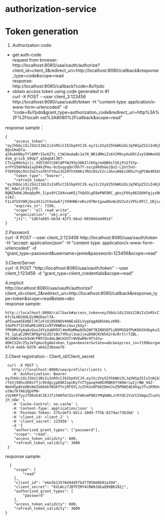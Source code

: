 # authorization-service  

# Token generation  
1. Authorization code: 
* get auth-code  
request from browser:   
http://localhost:8080/uaa/oauth/authorize?client_id=client_3&redirect_uri=http://localhost:8080/callback&response_type=code&scope=read  
response:  
http://localhost:8080/callback?code=8uYpdo  
* obtain access token using code generated in #1  
curl -X POST --user client_3:123456 http://localhost:8080/uaa/oauth/token -H "content-type: application/x-www-form-urlencoded" -d "code=8uYpdo&grant_type=authorization_code&redirect_uri=http%3A%2F%2Flocalh ost%3A8080%2Fcallback&scope=read"

response sample：  


    {
        "access_token": "eyJhbGciOiJSUzI1NiIsInR5cCI6IkpXVCJ9.eyJ1c2VyX25hbWUiOiJqYW1pZSIsInNjb3BlIjpbImFsbCIsInJlYWQiLCJ3cml0ZSJdLCJvcmdhbml6YXRpb24iOiJha2oub3JnIiwiZXhwIjoxNTUzMDc4NjQ3LCJhdXRob3JpdGllcyI6WyIwMjEwOTgiLCIwMjEwNDAiLCJST0xFX0FETUlOIl0sImp0aSI6IjFkYjdhNjg1LWJiM2QtNDJmMy1iNmEyLTAwMzBkZGFkZDAxZCIsImNsaWVudF9pZCI6ImNsaWVudF8yIn0.OAd9VpJoTTeAmefjfKXOSYu3iKtyyH-QQuSHxD7a-qlRubO0byTYl6MPrIGv6ZTc_CtWJAoAaBc3alM_NR1dMmiZs6YCM9syHuERtZxyS9HNxHSb8-4sm_grszb_U9Up7_q5AqkAl3KT-CTnip0Hshyilc_XdV7dXlCO8lQPfWJ9Yp30bIlCKVgrm48B9slU5jPn27SYp-orPYS5NYNdaIayD4k2Pmu-8cQxqyqOnlRh7Y-oscpXRdhGejQo2-LZot5nU-FYbPGQGc9VzZoStvaTKtFtOu13G20fhtKHKs7RGc0SzV2ciahxu06EcGRXu7vgPCWo4RImSs4FVRPmAQ",
        "token_type": "bearer",
        "refresh_token": "eyJhbGciOiJSUzI1NiIsInR5cCI6IkpXVCJ9.eyJ1c2VyX25hbWUiOiJqYW1pZSIsInNjb3BlIjpbImFsbCIsInJlYWQiLCJ3cml0ZSJdLCJvcmdhbml6YXRpb24iOiJha2oub3JnIiwiYXRpIjoiMWRiN2E2ODUtYmIzZC00MmYzLWI2YTItMDAzMGRkYWRkMDFkIiwiZXhwIjoxNTUzMDgxNDQ3LCJhdXRob3JpdGllcyI6WyIwMjEwOTgiLCIwMjEwNDAiLCJST0xFX0FETUlOIl0sImp0aSI6IjRkMWFjYTE2LTZhNDUtNDM5Ny1hOGRiLTAzZTY4NjVjMDEyMyIsImNsaWVudF9pZCI6ImNsaWVudF8yIn0.Nfo4cRPupaiivKJTwTg_6SEl8p4v5a10Dhw0puUHgvoX4JU0yXKGoI32JoVWzTBx83Y6YaHnnPnOptBW-RC_HdwliFJ5j37E-BQNZk6HL30eqQyRh_Iipu9YCZd4xxwKEj7hQd3LgE8ePNFDRC_gbojF6hy86IQXHfgjyzN8QPVULxvYQmz9-slKZ-F1L4fU5YORjQnzd5Ji3t9xGw67jYO9HN6reRxz97NntgxwOOvWi0VZvXiVPGc0TCl_UDjLAXSOjfRUzzUostw001zD6y3H0eOg5Nqxu_3Xspbp19kifPk_vMeuOTeeqEgKep1caV421lTnVqdJiDOAOYYhaw",
        "expires_in": 7199,
        "scope": "all read write",
        "organization": "akj.org",
        "jti": "1db7a685-bb3d-42f3-b6a2-0030ddadd01d"
    }
 
2.Password  
curl -X POST --user client_2:123456 http://localhost:8080/uaa/oauth/token -H "accept: application/json" -H "content-type: application/x-www-form-urlencoded" -d "grant_type=password&username=jamie&password=123456&scope=read"  
  
3.Client/Server  
curl -X POST "http://localhost:8080/uaa/oauth/token" --user client_1:123456 -d "grant_type=client_credentials&scope=read"  
  
4.implicit  
http://localhost:8080/uaa/oauth/authorize?client_id=client_2&redirect_uri=http://localhost:8080/callback&response_type=token&scope=read&state=abc  
response sample:  


    http://localhost:8080/callback#access_token=eyJhbGciOiJSUzI1NiIsInR5cCI6IkpXVCJ9.eyJ1c2VyX25hbWUiOiJqYW1pZSIsInNjb3BlIjpbInJlYWQiXSwib3JnYW5pemF0aW9uIjoiYWtqLm9yZyIsImV4cCI6MTU1MzA4Mjc4NiwiYXV0aG9yaXRpZXMiOlsiMDIxMDk4IiwiMDIxMDQwIiwiUk9MRV9BRE1JTiJdLCJqdGkiOiIwNTNiZDIwMC02ZmM0LTRhYmItYmQ3MC1hNjQyMjNiZWFlN2IiLCJjbGllbnRfaWQiOiJjbGllbnRfMiJ9.Vc2TXHs78PweRnntcfY-KfcXLHD1OdLELMAbDazlfA-aPZuwamSEHQEl7KluFzUjRkbNUV4HAExEELVygXqgAQ8kUmLzKRQ-IdoPh7TZCkRaMIzERIzn9TVKWRaci5wij6Xyr-fPKHMsXyAqAvUux2dYyXaW993l4mdGmMmp6Ub2WF7BIN85EP1iN5MSGQfPwKOk5hUbgku32p8pymBZg5-Y5_1yLgC2WVC9PQgY4zZG7z8v7YMsyl3ueJjeuD08CKV6hX2rAcRrtlrTZBL-BCnOW5xmsk9xWrPNYCOu4mLQWcH3X7rWVDwH9c9ftdtw-8DKCS2brZ5yJeTgmucEgA&token_type=bearer&state=abc&expires_in=7199&organization=akj.org&jti=053bd200-6fc4-4abb-bd70-a64223beae7b  

2.Client registration - Client_id/Client_secret  


     curl -X POST \
       http://localhost:8080/uaa/profile/clients \
       -H 'Authorization: Bearer eyJhbGciOiJSUzI1NiIsInR5cCI6IkpXVCJ9.eyJ1c2VyX25hbWUiOiJqYW1pZSIsInNjb3BlIjpbImFsbCIsInJlYWQiLCJ3cml0ZSJdLCJvcmdhbml6YXRpb24iOiJha2oub3JnIiwiZXhwIjoxNTUzMDczNjEyLCJhdXRob3JpdGllcyI6WyIwMjEwOTgiLCIwMjEwNDAiLCJST0xFX0FETUlOIl0sImp0aSI6ImY3OTQxNjYzLWIyMTEtNDFlYi05ODFjLTJlZGU1MmRjYTU0ZSIsImNsaWVudF9pZCI6ImNsaWVudF8yIn0.XH63RDlwtFIREW1Ka3waTpIIMJD4IgLpgdq2HuVFwEC3UtZGieQG1ZitGKJnQpmZRCX1ncanYr2YH5k-rTeVj50hv2K0xYTjc9VdgcypDOKIopnKyfnTTgaoqYm0GVRBK6YtW9ArcwIjrBW_94Z-Nm44SpAVoOBsN4Ze6bGkYN2KfYnjRFQYLJzIFm2n0Fb82OmVJxZ9PDWIdE4Xqy3Tu1K9Ghs8G-ulNufkTA61QpVPW-zVy9KFfyyJfDKnE4CIEJJfih00fm7ZocVFmOvmP002YMqkW6LzrKYQC2YuV1IXmgxZluaYg5sBOBQq3eGRzmGvO1bNl5iQO3h-jh_oOw' \
       -H 'Cache-Control: no-cache' \
       -H 'Content-Type: application/json' \
       -H 'Postman-Token: 275cdef3-02c1-10d9-ff5b-8274ac73b3b8' \
       -H 'client_id: client_2' \
       -H 'client_secret: 123456' \
       -d '{
     	"authorized_grant_types": ["password"],
     	"scope": "read",
     	"access_token_validity": 600,
     	"refresh_token_validity": 3600
     }'
    
  response sample:   
  
  
      {
        "scope": [
            "read"
        ],
        "client_id": "e6e3b13576444d5fbd7785660b91a394",
        "client_secret": "6VLWcz7JBTPZMY4CRW9JQkaQ9XBbS92j",
        "authorized_grant_types": [
            "password"
        ],
        "access_token_validity": 600,
        "refresh_token_validity": 3600
    }
  
     




